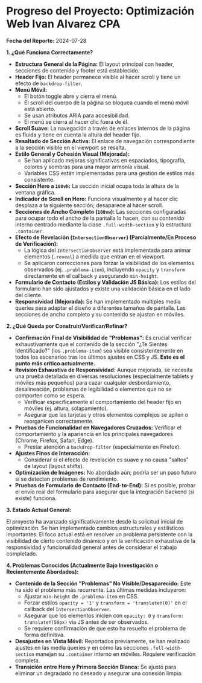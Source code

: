 # Progreso del Proyecto: Optimización Web Ivan Alvarez CPA

**Fecha del Reporte:** 2024-07-28

**1. ¿Qué Funciona Correctamente?**

*   **Estructura General de la Página:** El layout principal con header, secciones de contenido y footer está establecido.
*   **Header Fijo:** El header permanece visible al hacer scroll y tiene un efecto de `backdrop-filter`.
*   **Menú Móvil:**
    *   El botón toggle abre y cierra el menú.
    *   El scroll del cuerpo de la página se bloquea cuando el menú móvil está abierto.
    *   Se usan atributos ARIA para accesibilidad.
    *   El menú se cierra al hacer clic fuera de él.
*   **Scroll Suave:** La navegación a través de enlaces internos de la página es fluida y tiene en cuenta la altura del header fijo.
*   **Resaltado de Sección Activa:** El enlace de navegación correspondiente a la sección visible en el viewport se resalta.
*   **Estilo General y Cohesión Visual (Mejorada):**
    *   Se han aplicado mejoras significativas en espaciados, tipografía, colores y sombras para una mayor armonía visual.
    *   Variables CSS están implementadas para una gestión de estilos más consistente.
*   **Sección Hero a `100vh`:** La sección inicial ocupa toda la altura de la ventana gráfica.
*   **Indicador de Scroll en Hero:** Funciona visualmente y al hacer clic desplaza a la siguiente sección; desaparece al hacer scroll.
*   **Secciones de Ancho Completo (`100vw`):** Las secciones configuradas para ocupar todo el ancho de la pantalla lo hacen, con su contenido interno centrado mediante la clase `.full-width-section` y la estructura `.container`.
*   **Efecto de Revelación (`IntersectionObserver`) (Parcialmente/En Proceso de Verificación):**
    *   La lógica del `IntersectionObserver` está implementada para animar elementos (`.reveal`) a medida que entran en el viewport.
    *   Se aplicaron correcciones para forzar la visibilidad de los elementos observados (ej. `.problema-item`), incluyendo `opacity` y `transform` directamente en el callback y asegurando `min-height`.
*   **Formulario de Contacto (Estilos y Validación JS Básica):** Los estilos del formulario han sido ajustados y existe una validación básica en el lado del cliente.
*   **Responsividad (Mejorada):** Se han implementado múltiples media queries para adaptar el diseño a diferentes tamaños de pantalla. Las secciones de ancho completo y su contenido se ajustan en móviles.

**2. ¿Qué Queda por Construir/Verificar/Refinar?**

*   **Confirmación Final de Visibilidad de "Problemas":** Es crucial verificar exhaustivamente que el contenido de la sección "¿Te Sientes Identificado?" (los `.problema-item`) sea visible consistentemente en todos los escenarios tras los últimos ajustes en CSS y JS. **Este es el punto más crítico actualmente.**
*   **Revisión Exhaustiva de Responsividad:** Aunque mejorada, se necesita una prueba detallada en diversas resoluciones (especialmente tablets y móviles más pequeños) para cazar cualquier desbordamiento, desalineación, problemas de legibilidad o elementos que no se comporten como se espera.
    *   Verificar específicamente el comportamiento del header fijo en móviles (ej. altura, solapamiento).
    *   Asegurar que las tarjetas y otros elementos complejos se apilen o reorganicen correctamente.
*   **Pruebas de Funcionalidad en Navegadores Cruzados:** Verificar el comportamiento y la apariencia en los principales navegadores (Chrome, Firefox, Safari, Edge).
    *   Prestar atención a `backdrop-filter` (especialmente en Firefox).
*   **Ajustes Finos de Interacción:**
    *   Considerar si el efecto de revelación es suave y no causa "saltos" de layout (layout shifts).
*   **Optimización de Imágenes:** No abordado aún; podría ser un paso futuro si se detectan problemas de rendimiento.
*   **Pruebas de Formulario de Contacto (End-to-End):** Si es posible, probar el envío real del formulario para asegurar que la integración backend (si existe) funciona.

**3. Estado Actual General:**

El proyecto ha avanzado significativamente desde la solicitud inicial de optimización. Se han implementado cambios estructurales y estilísticos importantes. El foco actual está en resolver un problema persistente con la visibilidad de cierto contenido dinámico y en la verificación exhaustiva de la responsividad y funcionalidad general antes de considerar el trabajo completado.

**4. Problemas Conocidos (Actualmente Bajo Investigación o Recientemente Abordados):**

*   **Contenido de la Sección "Problemas" No Visible/Desaparecido:** Este ha sido el problema más recurrente. Las últimas medidas incluyeron:
    *   Ajustar `min-height` de `.problema-item` en CSS.
    *   Forzar estilos `opacity = '1'` y `transform = 'translateY(0)'` en el callback del `IntersectionObserver`.
    *   Asegurar que los elementos inicien con `opacity: 0` y `transform: translateY(50px)` vía JS antes de ser observados.
    *   Se requiere confirmación de que esto ha resuelto el problema de forma definitiva.
*   **Desajustes en Vista Móvil:** Reportados previamente, se han realizado ajustes en las media queries y en cómo las secciones `.full-width-section` manejan su `.container` interno en móviles. Requiere verificación completa.
*   **Transición entre Hero y Primera Sección Blanca:** Se ajustó para eliminar un degradado no deseado y asegurar una conexión limpia. 